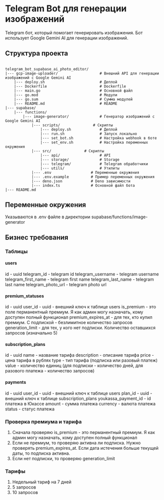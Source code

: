 # Telegram Bot для генерации изображений

Telegram бот, который помогает генерировать изображения.
Бот использует Google Gemini AI для генерации изображений.

## Структура проекта

```structure

telegram_bot_supabase_ai_photo_editor/
|--- gcp-image-uploader/                   # Внешний API для генерации изображений с Google Gemini AI
    |--- deploy.sh                         # Деплой
    |--- Dockerfile                        # Dockerfile
    |--- main.go                           # Основной файл
    |--- go.mod                            # Модули
    |--- go.sum                            # Сумма модулей
    |--- README.md                         # README
|--- supabase/
    |--- functions/
        |--- image-generator/              # Генератор изображений с Google Gemini AI
            |--- scripts/               # Скрипты
                |--- deploy.sh             # Деплой
                |--- run.sh                # Запуск локально
                |--- set_bot.sh            # Настройка webhook в боте
                |--- set_env.sh            # Настройка переменных окружения
            |--- src/               # Скрипты
                |--- api/                  # API
                |--- storage/              # Storage
                |--- telegram/             # Telegram обработчики
                |--- utils/                # Утилиты
            |--- .env                  # Переменные окружения
            |--- .env.example          # Пример переменных окружения
            |--- deno.json             # Deno зависимости
            |--- index.ts              # Основной файл бота
|--- README.md
```

## Переменные окружения

Указываются в .env файле в директории supabase/functions/image-generator

## Бизнес требования

### Таблицы

#### users

id - uuid
telegram_id - telegram id
telegram_username - telegram username
telegram_first_name - telegram first name
telegram_last_name - telegram last name
telegram_photo_url - telegram photo url

#### premium_statuses

id - uuid
user_id - uuid - внешний ключ к таблице users
is_premium - это поле перманентный премиум. Я как админ могу назначать, кому доступен полный функционал
premium_expires_at - для тех, кто купил премиум. С подпиской - безлимитное количество запросов
generation_limit - для тех, у кого нет подписки. Количество оставшихся запросов (изначально 5)

#### subscription_plans

id - uuid
name - название тарифа
description - описание тарифа
price - цена тарифа в рублях
type - тип тарифа (подписка или разовый платеж)
value - количество единиц (для подписки - количество дней, для разового платежа - количество запросов)

#### payments

id - uuid
user_id - uuid - внешний ключ к таблице users
plan_id - uuid - внешний ключ к таблице subscription_plans
youkassa_payment_id - id платежа в Юкассе
amount - сумма платежа
currency - валюта платежа
status - статус платежа

### Проверка премиума и тарифа

1) Сначала проверяю is_premium - это перманентный премиум. Я как админ могу назначать, кому доступен полный функционал
2) Если не премиум, то проверяю активна ли подписка. Нужно проверять premium_expires_at. Если дата истечения больше текущей даты, то подписка активна.
3) Если нет подписки, то проверяю generation_limit

### Тарифы

1) Недельный тариф на 7 дней
2) 5 запросов
3) 10 запросов
